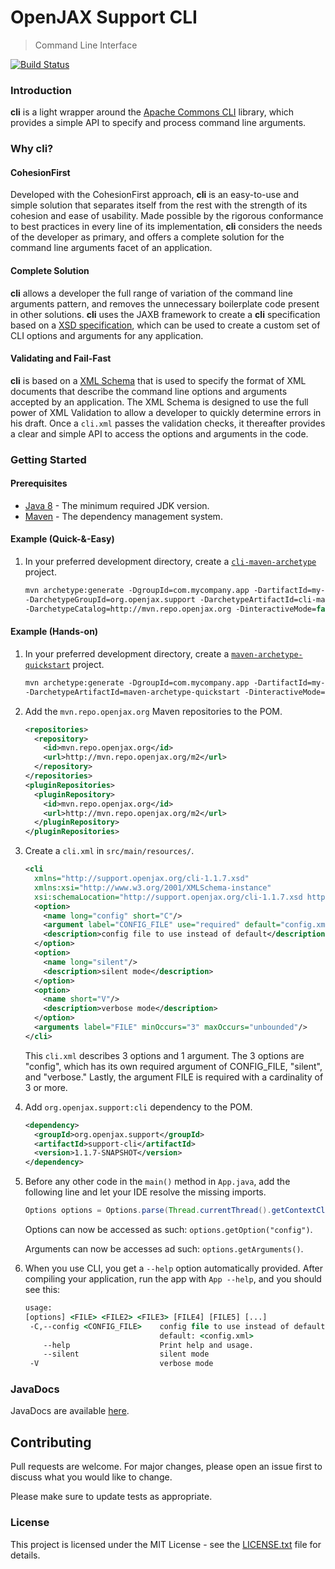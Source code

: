 # OpenJAX Support CLI

> Command Line Interface

[![Build Status](https://travis-ci.org/openjax/support-cli.png)](https://travis-ci.org/openjax/support-cli)

### Introduction

**cli** is a light wrapper around the [Apache Commons CLI][apache-commons-cli] library, which provides a simple API to specify and process command line arguments.

### Why **cli**?

#### CohesionFirst

Developed with the CohesionFirst approach, **cli** is an easy-to-use and simple solution that separates itself from the rest with the strength of its cohesion and ease of usability. Made possible by the rigorous conformance to best practices in every line of its implementation, **cli** considers the needs of the developer as primary, and offers a complete solution for the command line arguments facet of an application.

#### Complete Solution

**cli** allows a developer the full range of variation of the command line arguments pattern, and removes the unnecessary boilerplate code present in other solutions. **cli** uses the JAXB framework to create a **cli** specification based on a [XSD specification][cli-schema], which can be used to create a custom set of CLI options and arguments for any application.

#### Validating and Fail-Fast

**cli** is based on a [XML Schema][cli-schema] that is used to specify the format of XML documents that describe the command line options and arguments accepted by an application. The XML Schema is designed to use the full power of XML Validation to allow a developer to quickly determine errors in his draft. Once a `cli.xml` passes the validation checks, it thereafter provides a clear and simple API to access the options and arguments in the code.

### Getting Started

#### Prerequisites

* [Java 8][jdk8-download] - The minimum required JDK version.
* [Maven][maven] - The dependency management system.

#### Example (Quick-&-Easy)

1. In your preferred development directory, create a [`cli-maven-archetype`][cli-maven-archetype] project.

    ```tcsh
    mvn archetype:generate -DgroupId=com.mycompany.app -DartifactId=my-app \
    -DarchetypeGroupId=org.openjax.support -DarchetypeArtifactId=cli-maven-archetype \
    -DarchetypeCatalog=http://mvn.repo.openjax.org -DinteractiveMode=false
    ```

#### Example (Hands-on)

1. In your preferred development directory, create a [`maven-archetype-quickstart`][maven-archetype-quickstart] project.

    ```tcsh
    mvn archetype:generate -DgroupId=com.mycompany.app -DartifactId=my-app \
    -DarchetypeArtifactId=maven-archetype-quickstart -DinteractiveMode=false
    ```

2. Add the `mvn.repo.openjax.org` Maven repositories to the POM.

    ```xml
    <repositories>
      <repository>
        <id>mvn.repo.openjax.org</id>
        <url>http://mvn.repo.openjax.org/m2</url>
      </repository>
    </repositories>
    <pluginRepositories>
      <pluginRepository>
        <id>mvn.repo.openjax.org</id>
        <url>http://mvn.repo.openjax.org/m2</url>
      </pluginRepository>
    </pluginRepositories>
    ```

3. Create a `cli.xml` in `src/main/resources/`.

    ```xml
    <cli
      xmlns="http://support.openjax.org/cli-1.1.7.xsd"
      xmlns:xsi="http://www.w3.org/2001/XMLSchema-instance"
      xsi:schemaLocation="http://support.openjax.org/cli-1.1.7.xsd http://support.openjax.org/cli.xsd">
      <option>
        <name long="config" short="C"/>
        <argument label="CONFIG_FILE" use="required" default="config.xml"/>
        <description>config file to use instead of default</description>
      </option>
      <option>
        <name long="silent"/>
        <description>silent mode</description>
      </option>
      <option>
        <name short="V"/>
        <description>verbose mode</description>
      </option>
      <arguments label="FILE" minOccurs="3" maxOccurs="unbounded"/>
    </cli>
    ```
  
    This `cli.xml` describes 3 options and 1 argument. The 3 options are "config", which has its own required argument of CONFIG_FILE, "silent", and "verbose." Lastly, the argument FILE is required with a cardinality of 3 or more.

4. Add `org.openjax.support:cli` dependency to the POM.

    ```xml
    <dependency>
      <groupId>org.openjax.support</groupId>
      <artifactId>support-cli</artifactId>
      <version>1.1.7-SNAPSHOT</version>
    </dependency>
    ```

5. Before any other code in the `main()` method in `App.java`, add the following line and let your IDE resolve the missing imports.

    ```java
    Options options = Options.parse(Thread.currentThread().getContextClassLoader().getResource("cli.xml").getURL(), App.class, args);
    ```

    Options can now be accessed as such: `options.getOption("config")`.

    Arguments can now be accesses ad such: `options.getArguments()`.

6. When you use CLI, you get a `--help` option automatically provided. After compiling your application, run the app with `App --help`, and you should see this:

    ```tcsh
    usage:
    [options] <FILE> <FILE2> <FILE3> [FILE4] [FILE5] [...]
     -C,--config <CONFIG_FILE>    config file to use instead of default
                                  default: <config.xml>
        --help                    Print help and usage.
        --silent                  silent mode
     -V                           verbose mode
    ```

### JavaDocs

JavaDocs are available [here](https://support.openjax.org/cli/apidocs/).

## Contributing

Pull requests are welcome. For major changes, please open an issue first to discuss what you would like to change.

Please make sure to update tests as appropriate.

### License

This project is licensed under the MIT License - see the [LICENSE.txt](LICENSE.txt) file for details.

[apache-commons-cli]: https://commons.apache.org/proper/commons-cli/
[cli-maven-archetype]: /../../../../openjax/cli-maven-archetype
[cli-schema]: /src/main/resources/cli.xsd
[jdk8-download]: http://www.oracle.com/technetwork/java/javase/downloads/jdk8-downloads-2133151.html
[maven-archetype-quickstart]: http://maven.apache.org/archetypes/maven-archetype-quickstart/
[maven]: https://maven.apache.org/